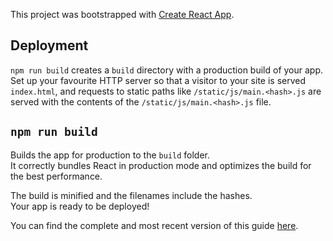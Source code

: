This project was bootstrapped with [Create React App](https://github.com/facebookincubator/create-react-app).

## Deployment

`npm run build` creates a `build` directory with a production build of your app. Set up your favourite HTTP server so that a visitor to your site is served `index.html`, and requests to static paths like `/static/js/main.<hash>.js` are served with the contents of the `/static/js/main.<hash>.js` file.

## `npm run build`

Builds the app for production to the `build` folder.<br>
It correctly bundles React in production mode and optimizes the build for the best performance.

The build is minified and the filenames include the hashes.<br>
Your app is ready to be deployed!

You can find the complete and most recent version of this guide [here](https://github.com/facebookincubator/create-react-app/blob/master/packages/react-scripts/template/README.md).
